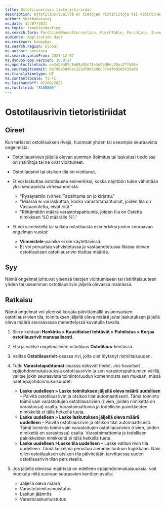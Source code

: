 ```yaml
---
title: Ostotilausrivin tietoristiriidat
description: Ostotilausriveillä on tietojen ristiriitoja tai vioittuneita tietoja.
author: SmithaNataraj
ms.date: 12/07/2021
ms.topic: troubleshooting
ms.search.form: PurchLineManualCorrection, PurchTable, PurchLine, InventTrans
audience: Application User
ms.reviewer: kamaybac
ms.search.region: Global
ms.author: smnatara
ms.search.validFrom: 2021-12-07
ms.dyn365.ops.version: 10.0.24
ms.openlocfilehash: ee2cb9a07c8a00a92c71e3e99d8ec20aa27fb20e
ms.sourcegitcommit: b9799a58d6ec221df86788bc37c4fbd28b435e89
ms.translationtype: HT
ms.contentlocale: fi-FI
ms.lasthandoff: 02/08/2022
ms.locfileid: "8100800"
---
```

# <a name="purchase-order-line-data-discrepancies"></a>Ostotilausrivin tietoristiriidat

## <a name="symptoms"></a>Oireet

Kun tarkistat ostotilauksen rivejä, huomaat yhden tai useampia seuraavista ongelmista:

- Ostotilausrivien jäljellä olevan summan (toimitus tai laskutus) tiedoissa on ristiriitoja tai ne ovat vioittuneet.
- Ostotilausrivi tai otsikon tila on vioittunut.
- Et voi laskuttaa ostotilausta esimerkiksi, koska näyttöön tulee vähintään yksi seuraavista virhesanomista:

    - "Pysäytettiin (virhe): Tapahtuma on jo kirjattu."
    - "Määrää ei voi laskuttaa, koska varastotapahtumat, joiden tila on Vastaanotettu, eivät riitä."
    - "Riittämätön määrä varastotapahtumia, joiden tila on Ostettu nimikkeen %0 määrälle %1."

- Et voi viimeistellä tai sulkea ostotilausta esimerkiksi jonkin seuraavan ongelman vuoksi:

    - **Viimeistele**-painike ei ole käytettävissä.
    - Et voi peruuttaa vahvistetussa ja vastaanotetussa tilassa olevan ostotilauksen ostotilausrivin tilattua määrää.

## <a name="cause"></a>Syy

Nämä ongelmat johtuvat yleensä tietojen vioittumiseen tai ristiriitaisuuteen yhden tai useamman ostotilausrivin jäljellä olevassa määrässä.

## <a name="resolution"></a>Ratkaisu

Nämä ongelmat voi yleensä korjata päivittämällä asianosaisten ostotilausrivien tila, toimituksen jäljellä oleva määrä ja/tai laskutuksen jäljellä oleva määrä seuraavassa menettelyssä kuvatulla tavalla.

1. Siirry kohtaan **Hankinta \> Kausittaiset tehtävät \> Puhdistus \> Korjaa ostotilausrivit manuaalisesti**.
1. Etsi ja valitse ongelmallinen ostotilaus **Ostotilaus**-kentässä.
1. Valitse **Ostotilausrivit**-osassa rivi, jolta olet löytänyt ristiriitaisuuden.
1. Tutki **Varastotapahtumat**-osassa näkyvät tiedot. Jos havaitset epäjohdonmukaisuuksia ostotilausrivin ja sen varastotapahtumien välillä, valitse jokin seuraavista toimintoruudun komennoista sen mukaan, missä näet epäjohdonmukaisuudet:

    - **Laske uudelleen \> Laske toimituksen jäljellä oleva määrä uudelleen** – Päivitä ostotilausrivin ja otsikon tilat automaattisesti. Tämä toiminto toimii vain varastoitujen ostotilausrivien (rivien, joiden nimikettä on varastossa) osalta. Varastoimattomia ja todellisen painikkeiden nimikkeitä ei tällä hetkellä tueta.
    - **Laske uudelleen \> Laske laskutuksen jäljellä oleva määrä uudelleen** – Päivitä ostotilausrivin ja otsikon tilat automaattisesti. Tämä toiminto toimii vain varastoitujen ostotilausrivien (rivien, joiden nimikettä on varastossa) osalta. Varastoimattomia ja todellisen painikkeiden nimikkeitä ei tällä hetkellä tueta.
    - **Laske uudelleen \>Laske tila uudelleen** – Laske valitun rivin tila uudelleen. Tämä laskelma perustuu aiemmin luotuun logiikkaan. Näin ollen ostotilauksen otsikon tila päivitetään tarvittaessa uuden ostotilausrivin tilan perusteella.

1. Jos jäljellä olevissa määrissä on edelleen epäjohdonmukaisuuksia, voit muokata niitä suoraan seuraavien kenttien avulla:

    - Jäljellä oleva määrä
    - Varastotoimitusmuistutus
    - Laskun jäännös
    - Varastolaskumuistutus
